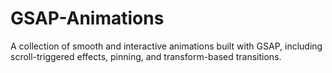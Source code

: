 # GSAP-Animations
A collection of smooth and interactive animations built with GSAP, including scroll-triggered effects, pinning, and transform-based transitions.

